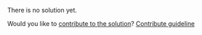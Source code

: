 
There is no solution yet.

Would you like to [contribute to the solution](https://github.com/BFEdev/BFE.dev-solutions/blob/main/problem/lru-chrome-storage-eviction_en.md)? [Contribute guideline](https://github.com/BFEdev/BFE.dev-solutions#how-to-contribute)
